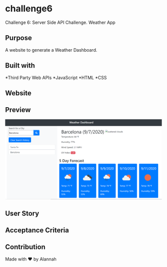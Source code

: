 # challenge6
Challenge 6: Server Side API Challenge. Weather App
## Purpose 
A website to generate a Weather Dashboard.
## Built with 
*Third Party Web APIs 
*JavaScript
*HTML
*CSS
## Website 

## Preview
![alt preview](assets/images/Capture.PNG) 
## User Story

## Acceptance Criteria

## Contribution 
Made with ❤️  by Alannah 
